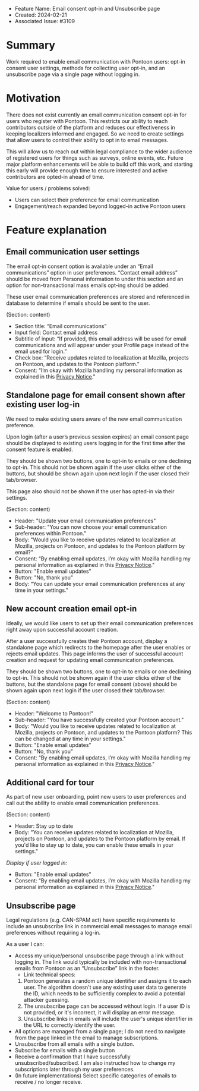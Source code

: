 - Feature Name: Email consent opt-in and Unsubscribe page
- Created: 2024-02-21
- Associated Issue: #3109

# Summary

Work required to enable email communication with Pontoon users: opt-in consent user settings, methods for collecting user opt-in, and an unsubscribe page via a single page without logging in.

# Motivation

There does not exist currently an email communication consent opt-in for users who register with Pontoon. This restricts our ability to reach contributors outside of the platform and reduces our effectiveness in keeping localizers informed and engaged. So we need to create settings that allow users to control their ability to opt in to email messages.

This will allow us to reach out within legal compliance to the wider audience of registered users for things such as surveys, online events, etc. Future major platform enhancements will be able to build off this work, and starting this early will provide enough time to ensure interested and active contributors are opted-in ahead of time.

Value for users / problems solved:
- Users can select their preference for email communication
- Engagement/reach expanded beyond logged-in active Pontoon users


# Feature explanation

## Email communication user settings

The email opt-in consent option is available under an “Email communications” option in user preferences. “Contact email address” should be moved from Personal information to under this section and an option for non-transactional mass emails opt-ing should be added.

These user email communication preferences are stored and referenced in database to determine if emails should be sent to the user.


(Section: content)
- Section title: “Email communications”
- Input field: Contact email address
- Subtitle of input: “If provided, this email address will be used for email communications and will appear under your Profile page instead of the email used for login.”
- Check box: “Receive updates related to localization at Mozilla, projects on Pontoon, and updates to the Pontoon platform.”
- Consent: “I’m okay with Mozilla handling my personal information as explained in this <a href="https://www.mozilla.org/en-US/privacy/websites/">Privacy Notice</a>."

## Standalone page for email consent shown after existing user log-in

We need to make existing users aware of the new email communication preference.

Upon login (after a user’s previous session expires) an email consent page should be displayed to existing users logging in for the first time after the consent feature is enabled. 

They should be shown two buttons, one to opt-in to emails or one declining to opt-in. This should not be shown again if the user clicks either of the buttons, but should be shown again upon next login if the user closed their tab/browser.

This page also should not be shown if the user has opted-in via their settings.

(Section: content)
- Header: "Update your email communication preferences"
- Sub-header: "You can now choose your email communication preferences within Pontoon."
- Body: "Would you like to receive updates related to localization at Mozilla, projects on Pontoon, and updates to the Pontoon platform by email?”
- Consent: “By enabling email updates, I’m okay with Mozilla handling my personal information as explained in this <a href="https://www.mozilla.org/en-US/privacy/websites/">Privacy Notice</a>."
- Button: "Enable email updates”
- Button: "No, thank you"
- Body: “You can update your email communication preferences at any time in your settings."

## New account creation email opt-in

Ideally, we would like users to set up their email communication preferences right away upon successful account creation.

After a user successfully creates their Pontoon account, display a standalone page which redirects to the homepage after the user enables or rejects email updates. This page informs the user of successful account creation and request for updating email communication preferences.

They should be shown two buttons, one to opt-in to emails or one declining to opt-in. This should not be shown again if the user clicks either of the buttons, but the standalone page for email consent (above) should be shown again upon next login if the user closed their tab/browser.

(Section: content)
- Header: "Welcome to Pontoon!"
- Sub-header: "You have successfully created your Pontoon account."
- Body: "Would you like to receive updates related to localization at Mozilla, projects on Pontoon, and updates to the Pontoon platform? This can be changed at any time in your settings."
- Button: "Enable email updates”
- Button: "No, thank you"
- Consent: “By enabling email updates, I’m okay with Mozilla handling my personal information as explained in this <a href="https://www.mozilla.org/en-US/privacy/websites/">Privacy Notice</a>."

## Additional card for tour

As part of new user onboarding, point new users to user preferences and call out the ability to enable email communication preferences.

(Section: content)
- Header: Stay up to date
- Body: "You can receive updates related to localization at Mozilla, projects on Pontoon, and updates to the Pontoon platform by email. If you'd like to stay up to date, you can enable these emails in your settings."

*Display if user logged in:*
- Button: "Enable email updates"
- Consent: “By enabling email updates, I’m okay with Mozilla handling my personal information as explained in this <a href="https://www.mozilla.org/en-US/privacy/websites/">Privacy Notice</a>."

## Unsubscribe page

Legal regulations (e.g. CAN-SPAM act) have specific requirements to include an unsubscribe link in commercial email messages to manage email preferences without requiring a log-in.

As a user I can:
- Access my unique/personal unsubscribe page through a link without logging in. The link would typically be included with non-transactional emails from Pontoon as an “Unsubscribe” link in the footer.
  - Link technical specs:
  1) Pontoon generates a random unique identifier and assigns it to each user. The algorithm doesn't use any existing user data to generate the ID, which needs to be sufficiently complex to avoid a potential attacker guessing.
  2) The unsubscribe page can be accessed without login. If a user ID is not provided, or it's incorrect, it will display an error message.
  3) Unsubscribe links in emails will include the user's unique identifier in the URL to correctly identify the user.
- All options are managed from a single page; I do not need to navigate from the page linked in the email to manage subscriptions.
- Unsubscribe from all emails with a single button.
- Subscribe for emails with a single button
- Receive a confirmation that I have successfully unsubscribed/subscribed. I am also instructed how to change my subscriptions later through my user preferences.
- (In future implementations) Select specific categories of emails to receive / no longer receive. 
